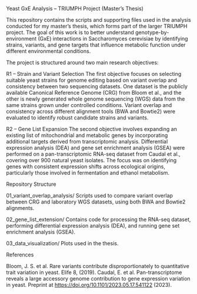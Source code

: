 Yeast GxE Analysis – TRIUMPH Project (Master’s Thesis)


This repository contains the scripts and supporting files used in the analysis conducted for my master’s thesis, which forms part of the larger TRIUMPH project. The goal of this work is to better understand genotype-by-environment (GxE) interactions in Saccharomyces cerevisiae by identifying strains, variants, and gene targets that influence metabolic function under different environmental conditions.

The project is structured around two main research objectives:

R1 – Strain and Variant Selection
The first objective focuses on selecting suitable yeast strains for genome editing based on variant overlap and consistency between two sequencing datasets. One dataset is the publicly available Canonical Reference Genome (CRG) from Bloom et al., and the other is newly generated whole genome sequencing (WGS) data from the same strains grown under controlled conditions. Variant overlap and consistency across different alignment tools (BWA and Bowtie2) were evaluated to identify robust candidate strains and variants.

R2 – Gene List Expansion
The second objective involves expanding an existing list of mitochondrial and metabolic genes by incorporating additional targets derived from transcriptomic analysis. Differential expression analysis (DEA) and gene set enrichment analysis (GSEA) were performed on a pan-transcriptomic RNA-seq dataset from Caudal et al., covering over 900 natural yeast isolates. The focus was on identifying genes with consistent expression shifts across ecological origins, particularly those involved in fermentation and ethanol metabolism.

Repository Structure

01_variant_overlap_analysis/
Scripts used to compare variant overlap between CRG and laboratory WGS datasets, using both BWA and Bowtie2 alignments.

02_gene_list_extension/
Contains code for processing the RNA-seq dataset, performing differential expression analysis (DEA), and running gene set enrichment analysis (GSEA).

03_data_visualization/
Plots used in the thesis.

References

Bloom, J. S. et al. Rare variants contribute disproportionately to quantitative trait variation in yeast. Elife 8, (2019).
Caudal, E. et al. Pan-transcriptome reveals a large accessory genome contribution to gene expression variation in yeast. Preprint at https://doi.org/10.1101/2023.05.17.541122 (2023).

